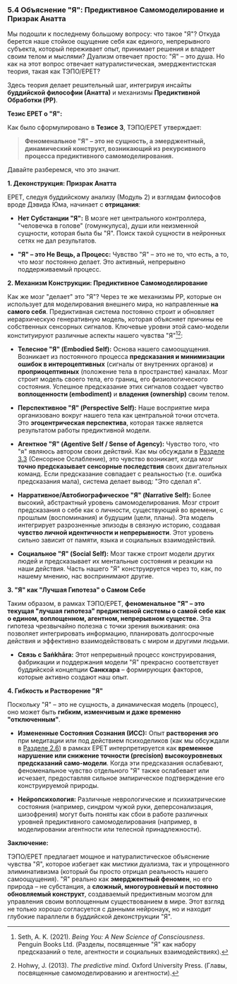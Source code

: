 ### 5.4 Объяснение "Я": Предиктивное Самомоделирование и Призрак Анатта

Мы подошли к последнему большому вопросу: что такое "Я"? Откуда берется наше стойкое ощущение себя как единого, непрерывного субъекта, который переживает опыт, принимает решения и владеет своим телом и мыслями? Дуализм отвечает просто: "Я" – это душа. Но как на этот вопрос отвечает натуралистическая, эмерджентистская теория, такая как ТЭПО/EPET?

Здесь теория делает решительный шаг, интегрируя инсайты **буддийской философии (Анатта)** и механизмы **Предиктивной Обработки (PP)**.

**Тезис EPET о "Я":**

Как было сформулировано в **Тезисе 3**, ТЭПО/EPET утверждает:

> **Феноменальное "Я" – это не сущность, а эмерджентный, динамический конструкт, возникающий из рекурсивного процесса предиктивного самомоделирования.**

Давайте разберемся, что это значит.

**1. Деконструкция: Призрак Анатта**

EPET, следуя буддийскому анализу (Модуль 2) и взглядам философов вроде Дэвида Юма, начинает с **отрицания**:

-   **Нет Субстанции "Я":** В мозге нет центрального контроллера, "человечка в голове" (гомункулуса), души или неизменной сущности, которая была бы "Я". Поиск такой сущности в нейронных сетях не дал результатов.
    
-   **"Я" – это Не Вещь, а Процесс:** Чувство "Я" – это не то, что есть, а то, что мозг постоянно делает. Это активный, непрерывно поддерживаемый процесс.
    

**2. Механизм Конструкции: Предиктивное Самомоделирование**

Как же мозг "делает" это "Я"? Через те же механизмы PP, которые он использует для моделирования внешнего мира, но направленные **на самого себя**. Предиктивная система постоянно строит и обновляет иерархическую генеративную модель, которая объясняет причины ее собственных сенсорных сигналов. Ключевые уровни этой само-модели конституируют различные аспекты нашего чувства "Я"[^seth_self_pp][^hohwy_self_pp]:

-   **Телесное "Я" (Embodied Self):** Основа нашего самоощущения. Возникает из постоянного процесса **предсказания и минимизации ошибок в интероцептивных** (сигналы от внутренних органов) и **проприоцептивных** (положение тела в пространстве) каналах. Мозг строит модель своего тела, его границ, его физиологического состояния. Успешное предсказание этих сигналов создает чувство **воплощенности (embodiment)** и **владения (ownership)** своим телом.
    
-   **Перспективное "Я" (Perspective Self):** Наше восприятие мира организовано вокруг нашего тела как центральной точки отсчета. Это **эгоцентрическая перспектива**, которая также является результатом работы предиктивной модели.
    
-   **Агентное "Я" (Agentive Self / Sense of Agency):** Чувство того, что "я" являюсь автором своих действий. Как мы обсуждали в [Разделе 3.3](../../module3/03-examples/) (Сенсорное Ослабление), это чувство возникает, когда мозг **точно предсказывает сенсорные последствия** своих двигательных команд. Если предсказание совпадает с реальностью (т.е. ошибка предсказания мала), система делает вывод: "Это сделал я".
    
-   **Нарративное/Автобиографическое "Я" (Narrative Self):** Более высокий, абстрактный уровень самомоделирования. Мозг строит предсказания о себе как о личности, существующей во времени, с прошлым (воспоминания) и будущим (цели, планы). Эта модель интегрирует разрозненные эпизоды в связную историю, создавая **чувство личной идентичности и непрерывности**. Этот уровень сильно зависит от памяти, языка и социальных взаимодействий.
    
-   **Социальное "Я" (Social Self):** Мозг также строит модели других людей и предсказывает их ментальные состояния и реакции на наши действия. Часть нашего "Я" конструируется через то, как, по нашему мнению, нас воспринимают другие.
    

**3. "Я" как "Лучшая Гипотеза" о Самом Себе**

Таким образом, в рамках ТЭПО/EPET, **феноменальное "Я" – это текущая "лучшая гипотеза" предиктивной системы о самой себе как о едином, воплощенном, агентном, непрерывном существе.** Эта гипотеза чрезвычайно полезна с точки зрения выживания: она позволяет интегрировать информацию, планировать долгосрочные действия и эффективно взаимодействовать с миром и другими людьми.

-   **Связь с Saṅkhāra:** Этот непрерывный процесс конструирования, фабрикации и поддержания модели "Я" прекрасно соответствует буддийской концепции **Санкхара** – формирующих факторов, которые активно создают наш опыт.
    

**4. Гибкость и Растворение "Я"**

Поскольку "Я" – это не сущность, а динамическая модель (процесс), оно может быть **гибким, изменчивым и даже временно "отключенным"**.

-   **Измененные Состояния Сознания (ИСС):** Опыт **растворения эго** при медитации или под действием психоделиков (как мы обсуждали в [Разделе 2.6](../../module2/06-altered-states/)) в рамках EPET интерпретируется как **временное нарушение или снижение точности (precision) высокоуровневых предсказаний само-модели**. Когда эти предсказания ослабевают, феноменальное чувство отдельного "Я" также ослабевает или исчезает, предоставляя сильное эмпирическое подтверждение его конструируемой природы.
    
-   **Нейропсихология:** Различные неврологические и психиатрические состояния (например, синдром чужой руки, деперсонализация, шизофрения) могут быть поняты как сбои в работе различных уровней предиктивного самомоделирования (например, в моделировании агентности или телесной принадлежности).
    

**Заключение:**

ТЭПО/EPET предлагает мощное и натуралистическое объяснение чувства "Я", которое избегает как мистики дуализма, так и упрощенного элиминативизма (который бы просто отрицал реальность нашего самоощущения). "Я" реально как **эмерджентный феномен**, но его природа – не субстанция, а **сложный, многоуровневый и постоянно обновляемый конструкт**, создаваемый предиктивным мозгом для управления своим воплощенным существованием в мире. Этот взгляд не только хорошо согласуется с данными нейронаук, но и находит глубокие параллели в буддийской деконструкции "Я".


[^seth_self_pp]: Seth, A. K. (2021). *Being You: A New Science of Consciousness*. Penguin Books Ltd. (Разделы, посвященные "Я" как набору предсказаний о теле, агентности и социальных взаимодействиях).
[^hohwy_self_pp]: Hohwy, J. (2013). *The predictive mind*. Oxford University Press. (Главы, посвященные самомоделированию и агентности).

